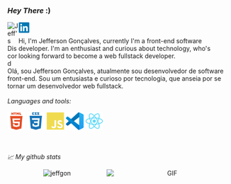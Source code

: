 ### <b><i>Hey There</i></b> :)
<a href="">
  <img align="left" alt="Jeff's Discord" width="25px" src="https://raw.githubusercontent.com/peterthehan/peterthehan/master/assets/discord.svg" />
</a>
<a href="https://www.linkedin.com/in/jeffgonlima/">
  <img align="left" alt="Jeff's LinkedIN" width="25px" src="https://raw.githubusercontent.com/devicons/devicon/1119b9f84c0290e0f0b38982099a2bd027a48bf1/icons/linkedin/linkedin-original.svg" />
</a>
<br></br>
Hi, I'm Jefferson Gonçalves, currently I'm a front-end software developer. I'm an enthusiast and curious about technology, who's looking forward to become a web fullstack developer.
<br></br>
Olá, sou Jefferson Gonçalves, atualmente sou desenvolvedor de software front-end. Sou um entusiasta e curioso por tecnologia, que anseia por se tornar um desenvolvedor web fullstack.
<br></br>
<i>Languages and tools:</i>  
<br></br>
<div>
  <code><img height="40" src="https://raw.githubusercontent.com/devicons/devicon/1119b9f84c0290e0f0b38982099a2bd027a48bf1/icons/html5/html5-plain-wordmark.svg"></code>
  <code><img height="40" src="https://raw.githubusercontent.com/devicons/devicon/1119b9f84c0290e0f0b38982099a2bd027a48bf1/icons/css3/css3-plain-wordmark.svg"></code>
  <code><img height="40" src="https://raw.githubusercontent.com/devicons/devicon/1119b9f84c0290e0f0b38982099a2bd027a48bf1/icons/javascript/javascript-plain.svg"></code>
  <code><img height="40" src="https://raw.githubusercontent.com/devicons/devicon/master/icons/vscode/vscode-original.svg"></code>
  <code><img height="40" src="https://raw.githubusercontent.com/devicons/devicon/1119b9f84c0290e0f0b38982099a2bd027a48bf1/icons/react/react-original.svg"></code>
  
  
  
 </div>
<br></br>


<i>📈 My github stats</i>

<p align="center"> <img src="https://github-readme-stats.vercel.app/api?username=jeffgon&show_icons=true&theme=gotham" alt="jeffgon" />
  
<img align="right" alt="GIF" src="https://github.com/abhisheknaiidu/abhisheknaiidu/blob/master/code.gif?raw=true" width="280" height="195" />
